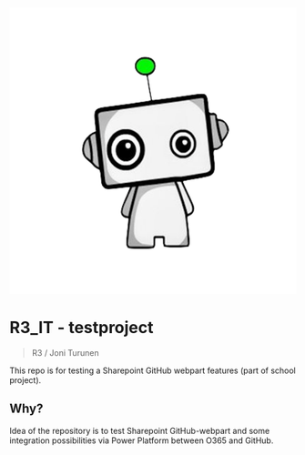 <a href="https://github.com/r3-it/testproject"><img src="./Mini-Robot.png" title="Robot" alt="Robot Logo"></a>

# R3_IT - testproject

> R3 / Joni Turunen

This repo is for testing a Sharepoint GitHub webpart features (part of school project).

## Why?

Idea of the repository is to test Sharepoint GitHub-webpart and some integration possibilities via Power Platform between O365 and GitHub.
